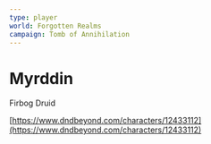 ```yaml
---
type: player
world: Forgotten Realms
campaign: Tomb of Annihilation
---
```


# Myrddin

Firbog Druid

[https://www.dndbeyond.com/characters/12433112](https://www.dndbeyond.com/characters/12433112)